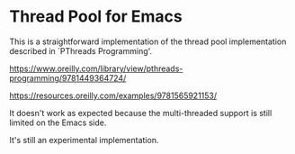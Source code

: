 # Thread Pool for Emacs

This is a straightforward implementation of the thread pool implementation described in `PThreads Programming'.

https://www.oreilly.com/library/view/pthreads-programming/9781449364724/

https://resources.oreilly.com/examples/9781565921153/

It doesn't work as expected because the multi-threaded support is still limited on the Emacs side.

It's still an experimental implementation.
